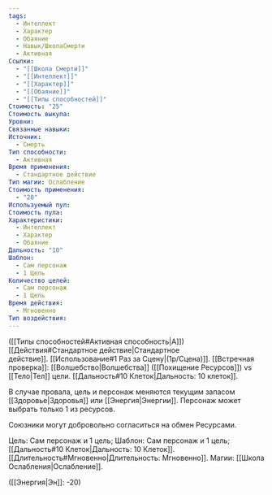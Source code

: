 ```yaml
---
tags:
  - Интеллект
  - Характер
  - Обаяние
  - Навык/ШколаСмерти
  - Активная
Ссылки:
  - "[[Школа Смерти]]"
  - "[[Интеллект]]"
  - "[[Характер]]"
  - "[[Обаяние]]"
  - "[[Типы способностей]]"
Стоимость: "25"
Стоимость выкупа: 
Уровни: 
Связанные навыки: 
Источник:
  - Смерть
Тип способности:
  - Активная
Время применения:
  - Стандартное действие
Тип магии: Ослабление
Стоимость применения:
  - "20"
Используемый пул: 
Стоимость пула: 
Характеристики:
  - Интеллект
  - Характер
  - Обаяние
Дальность: "10"
Шаблон:
  - Сам персонаж
  - 1 Цель
Количество целей:
  - Сам персонаж
  - 1 Цель
Время действия:
  - Мгновенно
Тип воздействия:
---
```

([[Типы способностей#Активная способность|А]]) [[Действия#Стандартное действие|Стандартное действие]]. [[Использование#1 Раз за Сцену|(1р/Сцена)]]. [[Встречная проверка]]: [[Волшебство|Волшебства]] ([[Похищение Ресурсов]]) vs [[Тело|Тел]] цели. [[Дальность#10 Клеток|Дальность: 10 клеток]]. 

В случае провала, цель и персонаж меняются текущим запасом [[Здоровье|Здоровья]] или [[Энергия|Энергии]]. Персонаж может выбрать только 1 из ресурсов. 

Союзники могут добровольно согласиться на обмен Ресурсами.

Цель: Сам персонаж и 1 цель; Шаблон: Сам персонаж и 1 цель; [[Дальность#10 Клеток|Дальность: 10 Клеток]]. [[Длительность#Мгновенно|Длительность: Мгновенно]]. Магии: [[Школа Ослабления|Ослабление]].

([[Энергия|Эн]]: -20)